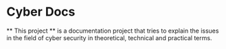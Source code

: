 # Cyber Docs

** This project ** is a documentation project that tries to explain the issues in the field of cyber security in theoretical, technical and practical terms.


